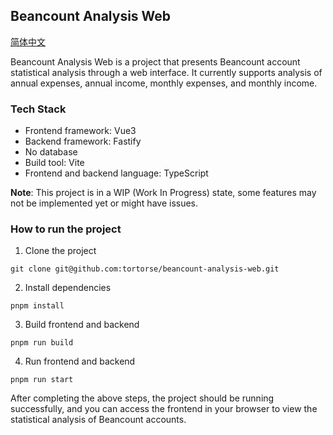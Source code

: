## Beancount Analysis Web

[简体中文](./README-zh_CN.md)

Beancount Analysis Web is a project that presents Beancount account statistical analysis through a web interface. It currently supports analysis of annual expenses, annual income, monthly expenses, and monthly income.

### Tech Stack

- Frontend framework: Vue3
- Backend framework: Fastify
- No database
- Build tool: Vite
- Frontend and backend language: TypeScript

**Note**: This project is in a WIP (Work In Progress) state, some features may not be implemented yet or might have issues.

### How to run the project

1. Clone the project

```
git clone git@github.com:tortorse/beancount-analysis-web.git
```

2. Install dependencies

```
pnpm install
```

3. Build frontend and backend

```
pnpm run build
```

4. Run frontend and backend

```
pnpm run start
```

After completing the above steps, the project should be running successfully, and you can access the frontend in your browser to view the statistical analysis of Beancount accounts.

